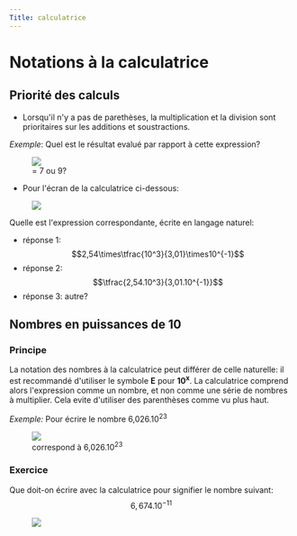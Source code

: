 ```yaml
---
Title: calculatrice
---
```


# Notations à la calculatrice
## Priorité des calculs
* Lorsqu'il n'y a pas de parethèses, la multiplication et la division sont prioritaires sur les additions et soustractions.

*Exemple*: Quel est le résultat evalué par rapport à cette expression?

<figure>
  <img src="../images/ti83_prio.png">
    <figcaption>= 7 ou 9?</figcaption>
</figure>

* Pour l'écran de la calculatrice ci-dessous:
<figure>
  <img src="../images/ti83_prio2.png">
</figure>

Quelle est l'expression correspondante, écrite en langage naturel:

  * réponse 1: $$2,54\times\tfrac{10^3}{3,01}\times10^{-1}$$
  * réponse 2: $$\tfrac{2,54.10^3}{3,01.10^{-1}}$$
  * réponse 3: autre?




## Nombres en puissances de 10
### Principe
La notation des nombres à la calculatrice peut différer de celle naturelle: il est recommandé d'utiliser le symbole **E** pour <b>10<sup>x</sup></b>. La calculatrice comprend alors l'expression comme un nombre, et non comme une série de nombres à multiplier. Cela evite d'utiliser des parenthèses comme vu plus haut.

*Exemple:* Pour écrire le nombre 6,026.10<sup>23</sup>

<figure>
  <img src="../images/ti83_plank.png">
    <figcaption>correspond à 6,026.10<sup>23</sup></figcaption>
</figure>

### Exercice
Que doit-on écrire avec la calculatrice pour signifier le nombre suivant:
$$6,674.10^{-11}$$

<figure>
  <img src="../images/ti83_blank.png">
   
</figure>
